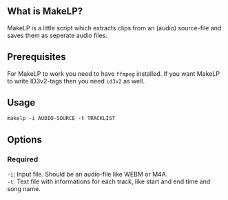 ## What is MakeLP?
MakeLP is a little script which extracts clips from an (audio) source-file and saves them as seperate audio files.

## Prerequisites
For MakeLP to work you need to have `ffmpeg` installed.
If you want MakeLP to write ID3v2-tags then you need `id3v2` as well.

## Usage
`makelp -i AUDIO-SOURCE -t TRACKLIST`

## Options
### Required
`-i`: Input file. Should be an audio-file like WEBM or M4A.  
`-t`: Text file with informations for each track, like start and end time and song name.